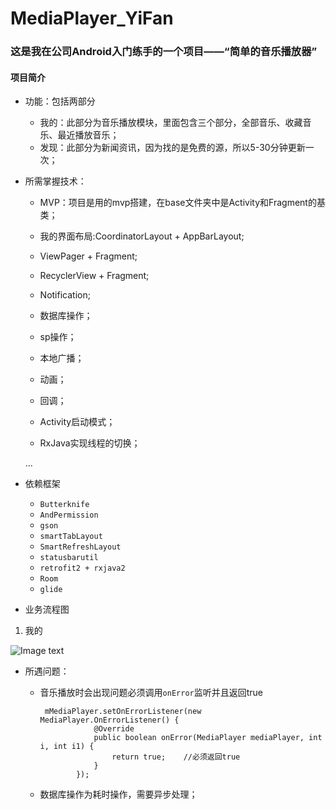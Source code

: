 # MediaPlayer_YiFan

### 这是我在公司Android入门练手的一个项目——“简单的音乐播放器”

#### 项目简介

- 功能：包括两部分

  - 我的：此部分为音乐播放模块，里面包含三个部分，全部音乐、收藏音乐、最近播放音乐；
  - 发现：此部分为新闻资讯，因为找的是免费的源，所以5-30分钟更新一次；

- 所需掌握技术：

  - MVP：项目是用的mvp搭建，在base文件夹中是Activity和Fragment的基类；	
  - 我的界面布局:CoordinatorLayout + AppBarLayout;
  
  - ViewPager + Fragment;
  - RecyclerView + Fragment;
  
  - Notification;
  - 数据库操作；
  
  - sp操作；
  - 本地广播；
  
  - 动画；
  - 回调；
  
  - Activity启动模式；
  - RxJava实现线程的切换；
  
  ...
  
- 依赖框架

  - `Butterknife`
  - `AndPermission`
  - `gson`
  - `smartTabLayout`
  - `SmartRefreshLayout`
  - `statusbarutil`
  - `retrofit2 + rxjava2`
  - `Room`
  - `glide`




- 业务流程图



1. 我的

![Image text]( [https://github.com/Grekit-Sun-Coder/MediaPlayer_YiFan/blob/master/img_floder/%E9%80%B8%E5%B8%86%E9%9F%B3%E4%B9%90%E4%B8%9A%E5%8A%A1%E6%B5%81%E7%A8%8B%E5%9B%BE.png](https://github.com/Grekit-Sun-Coder/MediaPlayer_YiFan/blob/master/img_floder/逸帆音乐业务流程图.png) )



- 所遇问题：

  - 音乐播放时会出现问题必须调用`onError`监听并且返回true

    ```
     mMediaPlayer.setOnErrorListener(new MediaPlayer.OnErrorListener() {
                @Override
                public boolean onError(MediaPlayer mediaPlayer, int i, int i1) {
                    return true;    //必须返回true
                }
            });
    ```

  - 数据库操作为耗时操作，需要异步处理；